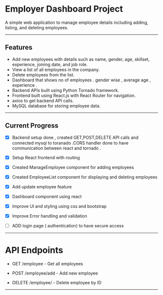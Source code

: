 # Employer Dashboard Project

A simple web application to manage employee details including adding, listing, and deleting employees.

---

## Features

- Add new employees with details such as name, gender, age, skillset, experience, joining date, and job role.
- View a list of all employees in the company.
- Delete employees from the list.
- Dashboard that shows no of employees . gender wise , average age , experience .
- Backend APIs built using Python Tornado framework.
- Frontend built using React.js with React Router for navigation.
- axios to get backend API calls.
- MySQL database for storing employee data.

----

## Current Progress

- [x] Backend setup done , created GET,POST,DELETE API calls and connected mysql to toranado .CORS handler done to have communication between react and tornado .
- [x] Setup React frontend with routing  
- [x] Created ManageEmployee component for adding employees  
- [x] Created EmployeeList component for displaying and deleting employees  
- [x] Add update employee feature
- [x] Dashboard component using react 
- [x] Improve UI and styling using css and bootstrap
- [x] Improve Error handling and validation
- [ ] ADD login page ( authentication) to have secure access 



---
# API Endpoints
- GET /employee - Get all employees

- POST /employee/add - Add new employee

- DELETE /employee/<id> - Delete employee by ID

---
